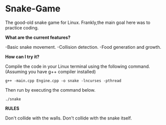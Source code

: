 # Snake-Game

The good-old snake game for Linux. Frankly,the main goal here was to practice coding. 

**What are the current features?**

-Basic snake movement.
-Collision detection.
-Food generation and growth.

**How can I try it?**

Compile the code in your Linux terminal using the following command.(Assuming you have g++ compiler installed)

```g++ -main.cpp Engine.cpp -o snake -lncurses -pthread```

Then run by executing the command below.

```./snake```

**RULES**

Don't collide with the walls.
Don't collide with the snake itself.





